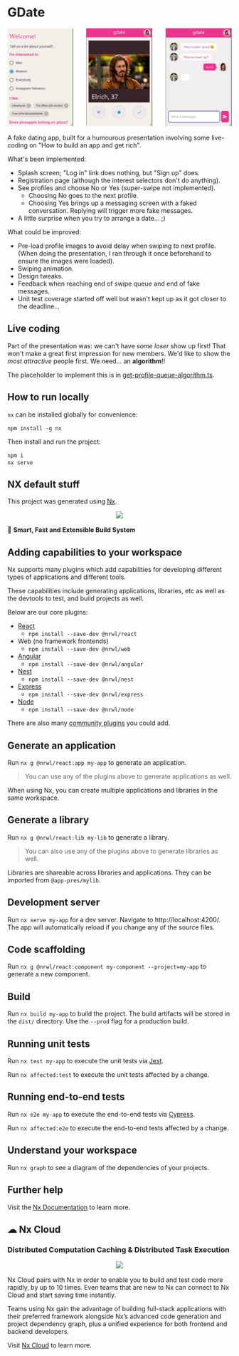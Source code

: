 # GDate

![Screenshot of GDate](doc/screenshot.webp)

A fake dating app, built for a humourous presentation involving some live-coding on "How to build an app and get rich".

What's been implemented:

- Splash screen; "Log in" link does nothing, but "Sign up" does.
- Registration page (although the interest selectors don't do anything).
- See profiles and choose No or Yes (super-swipe not implemented).
  - Choosing No goes to the next profile.
  - Choosing Yes brings up a messaging screen with a faked conversation. Replying will trigger more fake messages.
- A little surprise when you try to arrange a date... ;)

What could be improved:

- Pre-load profile images to avoid delay when swiping to next profile. (When doing the presentation, I ran through it once beforehand to ensure the images were loaded).
- Swiping animation.
- Design tweaks.
- Feedback when reaching end of swipe queue and end of fake messages.
- Unit test coverage started off well but wasn't kept up as it got closer to the deadline...

## Live coding

Part of the presentation was: we can't have _some loser_ show up first! That won't make a great first impression for new members. We'd like to show the _most attractive_ people first. We need... an **algorithm**!!

The placeholder to implement this is in [get-profile-queue-algorithm.ts](apps/frontend/queue/get-profile-queue/get-profile-queue-algorithm.ts).

## How to run locally

`nx` can be installed globally for convenience:

```
npm install -g nx
```

Then install and run the project:

```
npm i
nx serve
```

## NX default stuff

This project was generated using [Nx](https://nx.dev).

<p style="text-align: center;"><img src="https://raw.githubusercontent.com/nrwl/nx/master/images/nx-logo.png" width="450"></p>

🔎 **Smart, Fast and Extensible Build System**

## Adding capabilities to your workspace

Nx supports many plugins which add capabilities for developing different types of applications and different tools.

These capabilities include generating applications, libraries, etc as well as the devtools to test, and build projects as well.

Below are our core plugins:

- [React](https://reactjs.org)
  - `npm install --save-dev @nrwl/react`
- Web (no framework frontends)
  - `npm install --save-dev @nrwl/web`
- [Angular](https://angular.io)
  - `npm install --save-dev @nrwl/angular`
- [Nest](https://nestjs.com)
  - `npm install --save-dev @nrwl/nest`
- [Express](https://expressjs.com)
  - `npm install --save-dev @nrwl/express`
- [Node](https://nodejs.org)
  - `npm install --save-dev @nrwl/node`

There are also many [community plugins](https://nx.dev/community) you could add.

## Generate an application

Run `nx g @nrwl/react:app my-app` to generate an application.

> You can use any of the plugins above to generate applications as well.

When using Nx, you can create multiple applications and libraries in the same workspace.

## Generate a library

Run `nx g @nrwl/react:lib my-lib` to generate a library.

> You can also use any of the plugins above to generate libraries as well.

Libraries are shareable across libraries and applications. They can be imported from `@app-pres/mylib`.

## Development server

Run `nx serve my-app` for a dev server. Navigate to http://localhost:4200/. The app will automatically reload if you change any of the source files.

## Code scaffolding

Run `nx g @nrwl/react:component my-component --project=my-app` to generate a new component.

## Build

Run `nx build my-app` to build the project. The build artifacts will be stored in the `dist/` directory. Use the `--prod` flag for a production build.

## Running unit tests

Run `nx test my-app` to execute the unit tests via [Jest](https://jestjs.io).

Run `nx affected:test` to execute the unit tests affected by a change.

## Running end-to-end tests

Run `nx e2e my-app` to execute the end-to-end tests via [Cypress](https://www.cypress.io).

Run `nx affected:e2e` to execute the end-to-end tests affected by a change.

## Understand your workspace

Run `nx graph` to see a diagram of the dependencies of your projects.

## Further help

Visit the [Nx Documentation](https://nx.dev) to learn more.

## ☁ Nx Cloud

### Distributed Computation Caching & Distributed Task Execution

<p style="text-align: center;"><img src="https://raw.githubusercontent.com/nrwl/nx/master/images/nx-cloud-card.png"></p>

Nx Cloud pairs with Nx in order to enable you to build and test code more rapidly, by up to 10 times. Even teams that are new to Nx can connect to Nx Cloud and start saving time instantly.

Teams using Nx gain the advantage of building full-stack applications with their preferred framework alongside Nx’s advanced code generation and project dependency graph, plus a unified experience for both frontend and backend developers.

Visit [Nx Cloud](https://nx.app/) to learn more.
